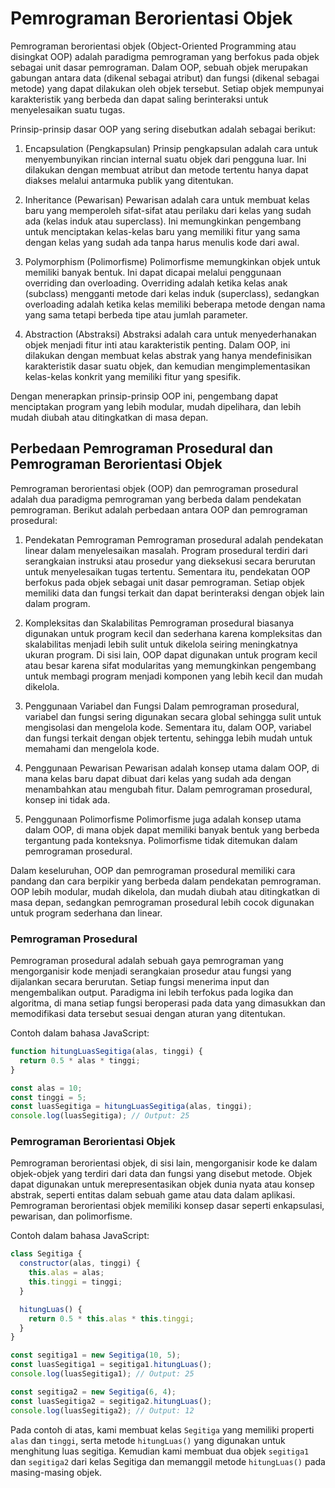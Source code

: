 # Pemrograman Berorientasi Objek
Pemrograman berorientasi objek (Object-Oriented Programming atau disingkat OOP) adalah paradigma pemrograman yang berfokus pada objek sebagai unit dasar pemrograman. Dalam OOP, sebuah objek merupakan gabungan antara data (dikenal sebagai atribut) dan fungsi (dikenal sebagai metode) yang dapat dilakukan oleh objek tersebut. Setiap objek mempunyai karakteristik yang berbeda dan dapat saling berinteraksi untuk menyelesaikan suatu tugas.

Prinsip-prinsip dasar OOP yang sering disebutkan adalah sebagai berikut:

1. Encapsulation (Pengkapsulan)
Prinsip pengkapsulan adalah cara untuk menyembunyikan rincian internal suatu objek dari pengguna luar. Ini dilakukan dengan membuat atribut dan metode tertentu hanya dapat diakses melalui antarmuka publik yang ditentukan.

2. Inheritance (Pewarisan)
Pewarisan adalah cara untuk membuat kelas baru yang memperoleh sifat-sifat atau perilaku dari kelas yang sudah ada (kelas induk atau superclass). Ini memungkinkan pengembang untuk menciptakan kelas-kelas baru yang memiliki fitur yang sama dengan kelas yang sudah ada tanpa harus menulis kode dari awal.

3. Polymorphism (Polimorfisme)
Polimorfisme memungkinkan objek untuk memiliki banyak bentuk. Ini dapat dicapai melalui penggunaan overriding dan overloading. Overriding adalah ketika kelas anak (subclass) mengganti metode dari kelas induk (superclass), sedangkan overloading adalah ketika kelas memiliki beberapa metode dengan nama yang sama tetapi berbeda tipe atau jumlah parameter.

4. Abstraction (Abstraksi)
Abstraksi adalah cara untuk menyederhanakan objek menjadi fitur inti atau karakteristik penting. Dalam OOP, ini dilakukan dengan membuat kelas abstrak yang hanya mendefinisikan karakteristik dasar suatu objek, dan kemudian mengimplementasikan kelas-kelas konkrit yang memiliki fitur yang spesifik.

Dengan menerapkan prinsip-prinsip OOP ini, pengembang dapat menciptakan program yang lebih modular, mudah dipelihara, dan lebih mudah diubah atau ditingkatkan di masa depan.

## Perbedaan Pemrograman Prosedural dan Pemrograman Berorientasi Objek
Pemrograman berorientasi objek (OOP) dan pemrograman prosedural adalah dua paradigma pemrograman yang berbeda dalam pendekatan pemrograman. Berikut adalah perbedaan antara OOP dan pemrograman prosedural:

1. Pendekatan Pemrograman
Pemrograman prosedural adalah pendekatan linear dalam menyelesaikan masalah. Program prosedural terdiri dari serangkaian instruksi atau prosedur yang dieksekusi secara berurutan untuk menyelesaikan tugas tertentu. Sementara itu, pendekatan OOP berfokus pada objek sebagai unit dasar pemrograman. Setiap objek memiliki data dan fungsi terkait dan dapat berinteraksi dengan objek lain dalam program.

2. Kompleksitas dan Skalabilitas
Pemrograman prosedural biasanya digunakan untuk program kecil dan sederhana karena kompleksitas dan skalabilitas menjadi lebih sulit untuk dikelola seiring meningkatnya ukuran program. Di sisi lain, OOP dapat digunakan untuk program kecil atau besar karena sifat modularitas yang memungkinkan pengembang untuk membagi program menjadi komponen yang lebih kecil dan mudah dikelola.

3. Penggunaan Variabel dan Fungsi
Dalam pemrograman prosedural, variabel dan fungsi sering digunakan secara global sehingga sulit untuk mengisolasi dan mengelola kode. Sementara itu, dalam OOP, variabel dan fungsi terkait dengan objek tertentu, sehingga lebih mudah untuk memahami dan mengelola kode.

4. Penggunaan Pewarisan
Pewarisan adalah konsep utama dalam OOP, di mana kelas baru dapat dibuat dari kelas yang sudah ada dengan menambahkan atau mengubah fitur. Dalam pemrograman prosedural, konsep ini tidak ada.

5. Penggunaan Polimorfisme
Polimorfisme juga adalah konsep utama dalam OOP, di mana objek dapat memiliki banyak bentuk yang berbeda tergantung pada konteksnya. Polimorfisme tidak ditemukan dalam pemrograman prosedural.

Dalam keseluruhan, OOP dan pemrograman prosedural memiliki cara pandang dan cara berpikir yang berbeda dalam pendekatan pemrograman. OOP lebih modular, mudah dikelola, dan mudah diubah atau ditingkatkan di masa depan, sedangkan pemrograman prosedural lebih cocok digunakan untuk program sederhana dan linear.
### Pemrograman Prosedural
Pemrograman prosedural adalah sebuah gaya pemrograman yang mengorganisir kode menjadi serangkaian prosedur atau fungsi yang dijalankan secara berurutan. Setiap fungsi menerima input dan mengembalikan output. Paradigma ini lebih terfokus pada logika dan algoritma, di mana setiap fungsi beroperasi pada data yang dimasukkan dan memodifikasi data tersebut sesuai dengan aturan yang ditentukan.

Contoh dalam bahasa JavaScript:
```javascript
function hitungLuasSegitiga(alas, tinggi) {
  return 0.5 * alas * tinggi;
}

const alas = 10;
const tinggi = 5;
const luasSegitiga = hitungLuasSegitiga(alas, tinggi);
console.log(luasSegitiga); // Output: 25
```

### Pemrograman Berorientasi Objek
Pemrograman berorientasi objek, di sisi lain, mengorganisir kode ke dalam objek-objek yang terdiri dari data dan fungsi yang disebut metode. Objek dapat digunakan untuk merepresentasikan objek dunia nyata atau konsep abstrak, seperti entitas dalam sebuah game atau data dalam aplikasi. Pemrograman berorientasi objek memiliki konsep dasar seperti enkapsulasi, pewarisan, dan polimorfisme.

Contoh dalam bahasa JavaScript:
```javascript
class Segitiga {
  constructor(alas, tinggi) {
    this.alas = alas;
    this.tinggi = tinggi;
  }

  hitungLuas() {
    return 0.5 * this.alas * this.tinggi;
  }
}

const segitiga1 = new Segitiga(10, 5);
const luasSegitiga1 = segitiga1.hitungLuas();
console.log(luasSegitiga1); // Output: 25

const segitiga2 = new Segitiga(6, 4);
const luasSegitiga2 = segitiga2.hitungLuas();
console.log(luasSegitiga2); // Output: 12
```

Pada contoh di atas, kami membuat kelas `Segitiga` yang memiliki properti `alas` dan `tinggi`, serta metode `hitungLuas()` yang digunakan untuk menghitung luas segitiga. Kemudian kami membuat dua objek `segitiga1` dan `segitiga2` dari kelas Segitiga dan memanggil metode `hitungLuas()` pada masing-masing objek.